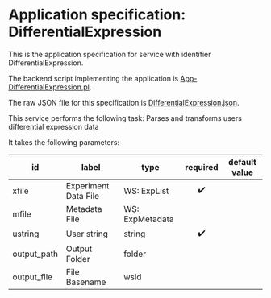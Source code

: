 
# Application specification: DifferentialExpression

This is the application specification for service with identifier DifferentialExpression.

The backend script implementing the application is [App-DifferentialExpression.pl](../service-scripts/App-DifferentialExpression.pl).

The raw JSON file for this specification is [DifferentialExpression.json](DifferentialExpression.json).

This service performs the following task:   Parses and transforms users differential expression data

It takes the following parameters:

| id | label | type | required | default value |
| -- | ----- | ---- | :------: | ------------ |
| xfile | Experiment Data File | WS: ExpList  | :heavy_check_mark: |  |
| mfile | Metadata File | WS: ExpMetadata  |  |  |
| ustring | User string | string  | :heavy_check_mark: |  |
| output_path | Output Folder | folder  |  |  |
| output_file | File Basename | wsid  |  |  |


